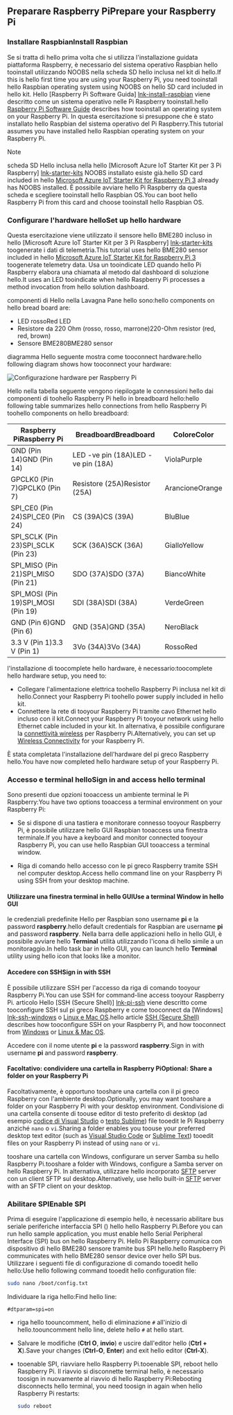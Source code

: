 ## <a name="prepare-your-raspberry-pi"></a><span data-ttu-id="9cdde-101">Preparare Raspberry Pi</span><span class="sxs-lookup"><span data-stu-id="9cdde-101">Prepare your Raspberry Pi</span></span>

### <a name="install-raspbian"></a><span data-ttu-id="9cdde-102">Installare Raspbian</span><span class="sxs-lookup"><span data-stu-id="9cdde-102">Install Raspbian</span></span>

<span data-ttu-id="9cdde-103">Se si tratta di hello prima volta che si utilizza l'installazione guidata piattaforma Raspberry, è necessario del sistema operativo Raspbian hello tooinstall utilizzando NOOBS nella scheda SD hello inclusa nel kit di hello.</span><span class="sxs-lookup"><span data-stu-id="9cdde-103">If this is hello first time you are using your Raspberry Pi, you need tooinstall hello Raspbian operating system using NOOBS on hello SD card included in hello kit.</span></span> <span data-ttu-id="9cdde-104">Hello [Raspberry Pi Software Guida] [ lnk-install-raspbian] viene descritto come un sistema operativo nelle Pi Raspberry tooinstall.</span><span class="sxs-lookup"><span data-stu-id="9cdde-104">hello [Raspberry Pi Software Guide][lnk-install-raspbian] describes how tooinstall an operating system on your Raspberry Pi.</span></span> <span data-ttu-id="9cdde-105">In questa esercitazione si presuppone che è stato installato hello Raspbian del sistema operativo del Pi Raspberry.</span><span class="sxs-lookup"><span data-stu-id="9cdde-105">This tutorial assumes you have installed hello Raspbian operating system on your Raspberry Pi.</span></span>

> [!NOTE]
> <span data-ttu-id="9cdde-106">scheda SD Hello inclusa nella hello [Microsoft Azure IoT Starter Kit per 3 Pi Raspberry] [ lnk-starter-kits] NOOBS installato esiste già.</span><span class="sxs-lookup"><span data-stu-id="9cdde-106">hello SD card included in hello [Microsoft Azure IoT Starter Kit for Raspberry Pi 3][lnk-starter-kits] already has NOOBS installed.</span></span> <span data-ttu-id="9cdde-107">È possibile avviare hello Pi Raspberry da questa scheda e scegliere tooinstall hello Raspbian OS.</span><span class="sxs-lookup"><span data-stu-id="9cdde-107">You can boot hello Raspberry Pi from this card and choose tooinstall hello Raspbian OS.</span></span>

### <a name="set-up-hello-hardware"></a><span data-ttu-id="9cdde-108">Configurare l'hardware hello</span><span class="sxs-lookup"><span data-stu-id="9cdde-108">Set up hello hardware</span></span>

<span data-ttu-id="9cdde-109">Questa esercitazione viene utilizzato il sensore hello BME280 incluso in hello [Microsoft Azure IoT Starter Kit per 3 Pi Raspberry] [ lnk-starter-kits] toogenerate i dati di telemetria.</span><span class="sxs-lookup"><span data-stu-id="9cdde-109">This tutorial uses hello BME280 sensor included in hello [Microsoft Azure IoT Starter Kit for Raspberry Pi 3][lnk-starter-kits] toogenerate telemetry data.</span></span> <span data-ttu-id="9cdde-110">Usa un tooindicate LED quando hello Pi Raspberry elabora una chiamata al metodo dal dashboard di soluzione hello.</span><span class="sxs-lookup"><span data-stu-id="9cdde-110">It uses an LED tooindicate when hello Raspberry Pi processes a method invocation from hello solution dashboard.</span></span>

<span data-ttu-id="9cdde-111">componenti di Hello nella Lavagna Pane hello sono:</span><span class="sxs-lookup"><span data-stu-id="9cdde-111">hello components on hello bread board are:</span></span>

- <span data-ttu-id="9cdde-112">LED rosso</span><span class="sxs-lookup"><span data-stu-id="9cdde-112">Red LED</span></span>
- <span data-ttu-id="9cdde-113">Resistore da 220 Ohm (rosso, rosso, marrone)</span><span class="sxs-lookup"><span data-stu-id="9cdde-113">220-Ohm resistor (red, red, brown)</span></span>
- <span data-ttu-id="9cdde-114">Sensore BME280</span><span class="sxs-lookup"><span data-stu-id="9cdde-114">BME280 sensor</span></span>

<span data-ttu-id="9cdde-115">diagramma Hello seguente mostra come tooconnect hardware:</span><span class="sxs-lookup"><span data-stu-id="9cdde-115">hello following diagram shows how tooconnect your hardware:</span></span>

![Configurazione hardware per Raspberry Pi][img-connection-diagram]

<span data-ttu-id="9cdde-117">Hello nella tabella seguente vengono riepilogate le connessioni hello dai componenti di toohello Raspberry Pi hello in breadboard hello:</span><span class="sxs-lookup"><span data-stu-id="9cdde-117">hello following table summarizes hello connections from hello Raspberry Pi toohello components on hello breadboard:</span></span>

| <span data-ttu-id="9cdde-118">Raspberry Pi</span><span class="sxs-lookup"><span data-stu-id="9cdde-118">Raspberry Pi</span></span>            | <span data-ttu-id="9cdde-119">Breadboard</span><span class="sxs-lookup"><span data-stu-id="9cdde-119">Breadboard</span></span>             |<span data-ttu-id="9cdde-120">Colore</span><span class="sxs-lookup"><span data-stu-id="9cdde-120">Color</span></span>         |
| ----------------------- | ---------------------- | ------------- |
| <span data-ttu-id="9cdde-121">GND (Pin 14)</span><span class="sxs-lookup"><span data-stu-id="9cdde-121">GND (Pin 14)</span></span>            | <span data-ttu-id="9cdde-122">LED -ve pin (18A)</span><span class="sxs-lookup"><span data-stu-id="9cdde-122">LED -ve pin (18A)</span></span>      | <span data-ttu-id="9cdde-123">Viola</span><span class="sxs-lookup"><span data-stu-id="9cdde-123">Purple</span></span>          |
| <span data-ttu-id="9cdde-124">GPCLK0 (Pin 7)</span><span class="sxs-lookup"><span data-stu-id="9cdde-124">GPCLK0 (Pin 7)</span></span>          | <span data-ttu-id="9cdde-125">Resistore (25A)</span><span class="sxs-lookup"><span data-stu-id="9cdde-125">Resistor (25A)</span></span>         | <span data-ttu-id="9cdde-126">Arancione</span><span class="sxs-lookup"><span data-stu-id="9cdde-126">Orange</span></span>          |
| <span data-ttu-id="9cdde-127">SPI_CE0 (Pin 24)</span><span class="sxs-lookup"><span data-stu-id="9cdde-127">SPI_CE0 (Pin 24)</span></span>        | <span data-ttu-id="9cdde-128">CS (39A)</span><span class="sxs-lookup"><span data-stu-id="9cdde-128">CS (39A)</span></span>               | <span data-ttu-id="9cdde-129">Blu</span><span class="sxs-lookup"><span data-stu-id="9cdde-129">Blue</span></span>          |
| <span data-ttu-id="9cdde-130">SPI_SCLK (Pin 23)</span><span class="sxs-lookup"><span data-stu-id="9cdde-130">SPI_SCLK (Pin 23)</span></span>       | <span data-ttu-id="9cdde-131">SCK (36A)</span><span class="sxs-lookup"><span data-stu-id="9cdde-131">SCK (36A)</span></span>              | <span data-ttu-id="9cdde-132">Giallo</span><span class="sxs-lookup"><span data-stu-id="9cdde-132">Yellow</span></span>        |
| <span data-ttu-id="9cdde-133">SPI_MISO (Pin 21)</span><span class="sxs-lookup"><span data-stu-id="9cdde-133">SPI_MISO (Pin 21)</span></span>       | <span data-ttu-id="9cdde-134">SDO (37A)</span><span class="sxs-lookup"><span data-stu-id="9cdde-134">SDO (37A)</span></span>              | <span data-ttu-id="9cdde-135">Bianco</span><span class="sxs-lookup"><span data-stu-id="9cdde-135">White</span></span>         |
| <span data-ttu-id="9cdde-136">SPI_MOSI (Pin 19)</span><span class="sxs-lookup"><span data-stu-id="9cdde-136">SPI_MOSI (Pin 19)</span></span>       | <span data-ttu-id="9cdde-137">SDI (38A)</span><span class="sxs-lookup"><span data-stu-id="9cdde-137">SDI (38A)</span></span>              | <span data-ttu-id="9cdde-138">Verde</span><span class="sxs-lookup"><span data-stu-id="9cdde-138">Green</span></span>         |
| <span data-ttu-id="9cdde-139">GND (Pin 6)</span><span class="sxs-lookup"><span data-stu-id="9cdde-139">GND (Pin 6)</span></span>             | <span data-ttu-id="9cdde-140">GND (35A)</span><span class="sxs-lookup"><span data-stu-id="9cdde-140">GND (35A)</span></span>              | <span data-ttu-id="9cdde-141">Nero</span><span class="sxs-lookup"><span data-stu-id="9cdde-141">Black</span></span>         |
| <span data-ttu-id="9cdde-142">3.3 V (Pin 1)</span><span class="sxs-lookup"><span data-stu-id="9cdde-142">3.3 V (Pin 1)</span></span>           | <span data-ttu-id="9cdde-143">3Vo (34A)</span><span class="sxs-lookup"><span data-stu-id="9cdde-143">3Vo (34A)</span></span>              | <span data-ttu-id="9cdde-144">Rosso</span><span class="sxs-lookup"><span data-stu-id="9cdde-144">Red</span></span>           |

<span data-ttu-id="9cdde-145">l'installazione di toocomplete hello hardware, è necessario:</span><span class="sxs-lookup"><span data-stu-id="9cdde-145">toocomplete hello hardware setup, you need to:</span></span>

- <span data-ttu-id="9cdde-146">Collegare l'alimentazione elettrica toohello Raspberry Pi inclusa nel kit di hello.</span><span class="sxs-lookup"><span data-stu-id="9cdde-146">Connect your Raspberry Pi toohello power supply included in hello kit.</span></span>
- <span data-ttu-id="9cdde-147">Connettere la rete di tooyour Raspberry Pi tramite cavo Ethernet hello incluso con il kit.</span><span class="sxs-lookup"><span data-stu-id="9cdde-147">Connect your Raspberry Pi tooyour network using hello Ethernet cable included in your kit.</span></span> <span data-ttu-id="9cdde-148">In alternativa, è possibile configurare la [connettività wireless][lnk-pi-wireless] per Raspberry Pi.</span><span class="sxs-lookup"><span data-stu-id="9cdde-148">Alternatively, you can set up [Wireless Connectivity][lnk-pi-wireless] for your Raspberry Pi.</span></span>

<span data-ttu-id="9cdde-149">È stata completata l'installazione dell'hardware del pi greco Raspberry hello.</span><span class="sxs-lookup"><span data-stu-id="9cdde-149">You have now completed hello hardware setup of your Raspberry Pi.</span></span>

### <a name="sign-in-and-access-hello-terminal"></a><span data-ttu-id="9cdde-150">Accesso e terminal hello</span><span class="sxs-lookup"><span data-stu-id="9cdde-150">Sign in and access hello terminal</span></span>

<span data-ttu-id="9cdde-151">Sono presenti due opzioni tooaccess un ambiente terminal le Pi Raspberry:</span><span class="sxs-lookup"><span data-stu-id="9cdde-151">You have two options tooaccess a terminal environment on your Raspberry Pi:</span></span>

- <span data-ttu-id="9cdde-152">Se si dispone di una tastiera e monitorare connesso tooyour Raspberry Pi, è possibile utilizzare hello GUI Raspbian tooaccess una finestra terminale.</span><span class="sxs-lookup"><span data-stu-id="9cdde-152">If you have a keyboard and monitor connected tooyour Raspberry Pi, you can use hello Raspbian GUI tooaccess a terminal window.</span></span>

- <span data-ttu-id="9cdde-153">Riga di comando hello accesso con le pi greco Raspberry tramite SSH nel computer desktop.</span><span class="sxs-lookup"><span data-stu-id="9cdde-153">Access hello command line on your Raspberry Pi using SSH from your desktop machine.</span></span>

#### <a name="use-a-terminal-window-in-hello-gui"></a><span data-ttu-id="9cdde-154">Utilizzare una finestra terminal in hello GUI</span><span class="sxs-lookup"><span data-stu-id="9cdde-154">Use a terminal Window in hello GUI</span></span>

<span data-ttu-id="9cdde-155">le credenziali predefinite Hello per Raspbian sono username **pi** e la password **raspberry**.</span><span class="sxs-lookup"><span data-stu-id="9cdde-155">hello default credentials for Raspbian are username **pi** and password **raspberry**.</span></span> <span data-ttu-id="9cdde-156">Nella barra delle applicazioni hello in hello GUI, è possibile avviare hello **Terminal** utilità utilizzando l'icona di hello simile a un monitoraggio.</span><span class="sxs-lookup"><span data-stu-id="9cdde-156">In hello task bar in hello GUI, you can launch hello **Terminal** utility using hello icon that looks like a monitor.</span></span>

#### <a name="sign-in-with-ssh"></a><span data-ttu-id="9cdde-157">Accedere con SSH</span><span class="sxs-lookup"><span data-stu-id="9cdde-157">Sign in with SSH</span></span>

<span data-ttu-id="9cdde-158">È possibile utilizzare SSH per l'accesso da riga di comando tooyour Raspberry Pi.</span><span class="sxs-lookup"><span data-stu-id="9cdde-158">You can use SSH for command-line access tooyour Raspberry Pi.</span></span> <span data-ttu-id="9cdde-159">articolo Hello [SSH (Secure Shell)] [ lnk-pi-ssh] viene descritto come tooconfigure SSH sul pi greco Raspberry e come tooconnect da [Windows] [ lnk-ssh-windows] o [Linux e Mac OS][lnk-ssh-linux].</span><span class="sxs-lookup"><span data-stu-id="9cdde-159">hello article [SSH (Secure Shell)][lnk-pi-ssh] describes how tooconfigure SSH on your Raspberry Pi, and how tooconnect from [Windows][lnk-ssh-windows] or [Linux & Mac OS][lnk-ssh-linux].</span></span>

<span data-ttu-id="9cdde-160">Accedere con il nome utente **pi** e la password **raspberry**.</span><span class="sxs-lookup"><span data-stu-id="9cdde-160">Sign in with username **pi** and password **raspberry**.</span></span>

#### <a name="optional-share-a-folder-on-your-raspberry-pi"></a><span data-ttu-id="9cdde-161">Facoltativo: condividere una cartella in Raspberry Pi</span><span class="sxs-lookup"><span data-stu-id="9cdde-161">Optional: Share a folder on your Raspberry Pi</span></span>

<span data-ttu-id="9cdde-162">Facoltativamente, è opportuno tooshare una cartella con il pi greco Raspberry con l'ambiente desktop.</span><span class="sxs-lookup"><span data-stu-id="9cdde-162">Optionally, you may want tooshare a folder on your Raspberry Pi with your desktop environment.</span></span> <span data-ttu-id="9cdde-163">Condivisione di una cartella consente di toouse editor di testo preferito di desktop (ad esempio [codice di Visual Studio](https://code.visualstudio.com/) o [testo Sublime](http://www.sublimetext.com/)) file tooedit le Pi Raspberry anziché `nano` o `vi`.</span><span class="sxs-lookup"><span data-stu-id="9cdde-163">Sharing a folder enables you toouse your preferred desktop text editor (such as [Visual Studio Code](https://code.visualstudio.com/) or [Sublime Text](http://www.sublimetext.com/)) tooedit files on your Raspberry Pi instead of using `nano` or `vi`.</span></span>

<span data-ttu-id="9cdde-164">tooshare una cartella con Windows, configurare un server Samba su hello Raspberry Pi.</span><span class="sxs-lookup"><span data-stu-id="9cdde-164">tooshare a folder with Windows, configure a Samba server on hello Raspberry Pi.</span></span> <span data-ttu-id="9cdde-165">In alternativa, utilizzare hello incorporato [SFTP](https://www.raspberrypi.org/documentation/remote-access/) server con un client SFTP sul desktop.</span><span class="sxs-lookup"><span data-stu-id="9cdde-165">Alternatively, use hello built-in [SFTP](https://www.raspberrypi.org/documentation/remote-access/) server with an SFTP client on your desktop.</span></span>

### <a name="enable-spi"></a><span data-ttu-id="9cdde-166">Abilitare SPI</span><span class="sxs-lookup"><span data-stu-id="9cdde-166">Enable SPI</span></span>

<span data-ttu-id="9cdde-167">Prima di eseguire l'applicazione di esempio hello, è necessario abilitare bus seriale periferiche interfaccia SPI () hello hello Raspberry Pi.</span><span class="sxs-lookup"><span data-stu-id="9cdde-167">Before you can run hello sample application, you must enable hello Serial Peripheral Interface (SPI) bus on hello Raspberry Pi.</span></span> <span data-ttu-id="9cdde-168">Hello Pi Raspberry comunica con dispositivo di hello BME280 sensore tramite bus SPI hello.</span><span class="sxs-lookup"><span data-stu-id="9cdde-168">hello Raspberry Pi communicates with hello BME280 sensor device over hello SPI bus.</span></span> <span data-ttu-id="9cdde-169">Utilizzare i seguenti file di configurazione di comando tooedit hello hello:</span><span class="sxs-lookup"><span data-stu-id="9cdde-169">Use hello following command tooedit hello configuration file:</span></span>

```sh
sudo nano /boot/config.txt
```

<span data-ttu-id="9cdde-170">Individuare la riga hello:</span><span class="sxs-lookup"><span data-stu-id="9cdde-170">Find hello line:</span></span>

`#dtparam=spi=on`

- <span data-ttu-id="9cdde-171">riga hello toouncomment, hello di eliminazione `#` all'inizio di hello.</span><span class="sxs-lookup"><span data-stu-id="9cdde-171">toouncomment hello line, delete hello `#` at hello start.</span></span>
- <span data-ttu-id="9cdde-172">Salvare le modifiche (**Ctrl O**, **invio**) e uscire dall'editor hello (**Ctrl + X**).</span><span class="sxs-lookup"><span data-stu-id="9cdde-172">Save your changes (**Ctrl-O**, **Enter**) and exit hello editor (**Ctrl-X**).</span></span>
- <span data-ttu-id="9cdde-173">tooenable SPI, riavviare hello Raspberry Pi.</span><span class="sxs-lookup"><span data-stu-id="9cdde-173">tooenable SPI, reboot hello Raspberry Pi.</span></span> <span data-ttu-id="9cdde-174">Il riavvio si disconnette terminal hello, è necessario toosign in nuovamente al riavvio di hello Raspberry Pi:</span><span class="sxs-lookup"><span data-stu-id="9cdde-174">Rebooting disconnects hello terminal, you need toosign in again when hello Raspberry Pi restarts:</span></span>

  ```sh
  sudo reboot
  ```


[img-connection-diagram]: media/iot-suite-raspberry-pi-kit-prepare-pi/rpi2_remote_monitoring.png

[lnk-install-raspbian]: https://www.raspberrypi.org/learning/software-guide/quickstart/
[lnk-pi-wireless]: https://www.raspberrypi.org/documentation/configuration/wireless/README.md
[lnk-pi-ssh]: https://www.raspberrypi.org/documentation/remote-access/ssh/README.md
[lnk-ssh-windows]: https://www.raspberrypi.org/documentation/remote-access/ssh/windows.md
[lnk-ssh-linux]: https://www.raspberrypi.org/documentation/remote-access/ssh/unix.md
[lnk-starter-kits]: https://azure.microsoft.com/develop/iot/starter-kits/